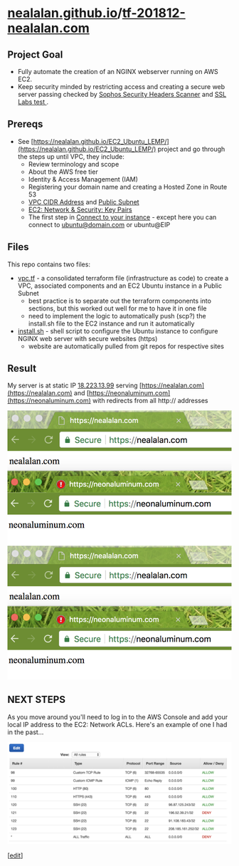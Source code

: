 # [nealalan.github.io](https://nealalan.github.io)/[tf-201812-nealalan.com](https://nealalan.github.io/tf-201812-nealalan.com)

## Project Goal
- Fully automate the creation of an NGINX webserver running on AWS EC2.
- Keep security minded by restricting access and creating a secure web server passing checked by [Sophos Security Headers Scanner](https://securityheaders.com/) and [SSL Labs test
](https://www.ssllabs.com/ssltest).

## Prereqs
- See [https://nealalan.github.io/EC2_Ubuntu_LEMP/](https://nealalan.github.io/EC2_Ubuntu_LEMP/) project and go through the steps up until VPC, they include:
  - Review terminology and scope
  - About the AWS free tier
  - Identity & Access Management (IAM)
  - Registering your domain name and creating a Hosted Zone in Route 53
  - [VPC CIDR Address](https://github.com/nealalan/EC2_Ubuntu_LEMP/blob/master/README.md#vpc-cidr-address) and [Public Subnet](https://github.com/nealalan/EC2_Ubuntu_LEMP/blob/master/README.md#vpc-public-subnetwork-subnet)
  - [EC2: Network & Security: Key Pairs](https://github.com/nealalan/EC2_Ubuntu_LEMP/blob/master/README.md#ec2-network--security-key-pairs)
  - The first step in [Connect to your instance](https://github.com/nealalan/EC2_Ubuntu_LEMP/blob/master/README.md#connect-to-your-instance) - except here you can connect to ubuntu@domain.com or ubuntu@EIP

## Files
This repo contains two files:
- [vpc.tf](https://github.com/nealalan/tf-201812-nealalan.com/blob/master/vpc.tf) - a consolidated terraform file (infrastructure as code) to create a VPC, associated components and an EC2 Ubuntu instance in a Public Subnet
  - best practice is to separate out the terraform components into sections, but this worked out well for me to have it in one file
  - need to implement the logic to automatically push (scp?) the install.sh file to the EC2 instance and run it automatically
- [install.sh](https://github.com/nealalan/tf-201812-nealalan.com/blob/master/install.sh) - shell script to configure the Ubuntu instance to configure NGINX web server with secure websites (https)
  - website are automatically pulled from git repos for respective sites

## Result
My server is at static IP [18.223.13.99](http://18.223.13.99) serving [https://nealalan.com](https://nealalan.com) and [https://neonaluminum.com](https://neonaluminum.com) with redirects from all http:// addresses

![](https://raw.githubusercontent.com/nealalan/EC2_Ubuntu_LEMP/master/sites-as-https.png)
![](https://raw.githubusercontent.com/nealalan/EC2_Ubuntu_LEMP/master/sites-as-https.png)

## NEXT STEPS
As you move around you'll need to log in to the AWS Console and add your local IP address to the EC2: Network ACLs. Here's an example of one I had in the past...

![](https://raw.githubusercontent.com/nealalan/EC2_Ubuntu_LEMP/master/ACLsshlist.png)

[[edit](https://github.com/nealalan/tf-201812-nealalan.com/edit/master/README.md)]
